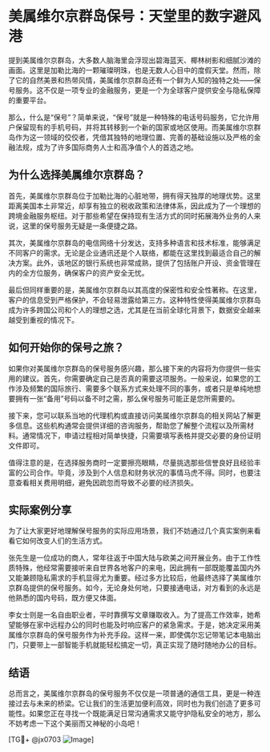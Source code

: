 # 美属维尔京群岛保号：天堂里的数字避风港

提到美属维尔京群岛，大多数人脑海里会浮现出碧海蓝天、椰林树影和细腻沙滩的画面。这里是加勒比海的一颗璀璨明珠，也是无数人心目中的度假天堂。然而，除了它的自然美景和热带风情，美属维尔京群岛还有一个鲜为人知的独特之处——保号服务。这不仅是一项专业的金融服务，更是一个为全球客户提供安全与隐私保障的重要平台。

那么，什么是“保号”？简单来说，“保号”就是一种特殊的电话号码服务，它允许用户保留现有的手机号码，并将其转移到一个新的国家或地区使用。而美属维尔京群岛作为这一领域的佼佼者，凭借其独特的地理位置、完善的基础设施以及严格的金融法规，成为了许多国际商务人士和高净值个人的首选之地。

## 为什么选择美属维尔京群岛？

首先，美属维尔京群岛位于加勒比海的心脏地带，拥有得天独厚的地理优势。这里距离美国本土非常近，却享有独立的税收政策和法律体系，因此成为了一个理想的跨境金融服务枢纽。对于那些希望在保持现有生活方式的同时拓展海外业务的人来说，这里的保号服务无疑是一条便捷之路。

其次，美属维尔京群岛的电信网络十分发达，支持多种语言和技术标准，能够满足不同客户的需求。无论是企业通讯还是个人联络，都能在这里找到最适合自己的解决方案。此外，该地区的银行系统也非常成熟，提供了包括账户开设、资金管理在内的全方位服务，确保客户的资产安全无忧。

最后但同样重要的是，美属维尔京群岛以其高度的保密性和安全性著称。在这里，客户的信息受到严格保护，不会轻易泄露给第三方。这种特性使得美属维尔京群岛成为许多跨国公司和个人的理想之选，尤其是在当前全球化背景下，数据安全越来越受到重视的情况下。

## 如何开始你的保号之旅？

如果你对美属维尔京群岛的保号服务感兴趣，那么接下来的内容将为你提供一些实用的建议。首先，你需要确定自己是否真的需要这项服务。一般来说，如果您的工作涉及频繁的国际旅行、需要多个联系方式来处理不同的事务，或者只是单纯地想要拥有一张“备用”号码以备不时之需，那么保号服务可能正是您所需要的。

接下来，您可以联系当地的代理机构或直接访问美属维尔京群岛的相关网站了解更多信息。这些机构通常会提供详细的咨询服务，帮助您了解整个流程以及所需材料。通常情况下，申请过程相对简单快捷，只需要填写表格并提交必要的身份证明文件即可。

值得注意的是，在选择服务商时一定要擦亮眼睛，尽量挑选那些信誉良好且经验丰富的公司合作。毕竟，涉及到个人信息和财务状况的事情马虎不得。同时，也要注意查看相关费用明细，避免因疏忽而导致不必要的经济损失。

## 实际案例分享

为了让大家更好地理解保号服务的实际应用场景，我们不妨通过几个真实案例来看看它如何改变人们的生活方式。

张先生是一位成功的商人，常年往返于中国大陆与欧美之间开展业务。由于工作性质特殊，他经常需要接听来自世界各地客户的来电，因此拥有一部既能覆盖国内外又能兼顾隐私需求的手机显得尤为重要。经过多方比较后，他最终选择了美属维尔京群岛提供的保号服务。如今，无论身处何地，只要接通电话，对方看到的永远是他熟悉的国内号码，既方便又体面。

李女士则是一名自由职业者，平时靠撰写文章赚取收入。为了提高工作效率，她希望能够在家中远程办公的同时也能及时响应客户的紧急需求。于是，她决定采用美属维尔京群岛的保号服务作为补充手段。这样一来，即使偶尔忘记带笔记本电脑出门，只要带上一部智能手机就能轻松搞定一切，真正实现了随时随地办公的目标。

## 结语

总而言之，美属维尔京群岛的保号服务不仅仅是一项普通的通信工具，更是一种连接过去与未来的桥梁。它让我们的生活更加便利高效，同时也为我们创造了更多可能性。如果您正在寻找一个既能满足日常沟通需求又能守护隐私安全的地方，那么不妨考虑一下这个美丽而又神秘的小岛吧！

[TG💪+ @jx0703 ![Image](https://github.com/user-attachments/assets/dbca1d08-cadb-493c-b0ec-ad6f7a83f270)]